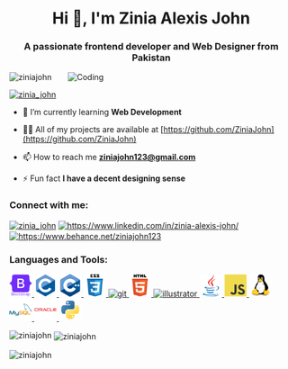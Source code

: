 <h1 align="center">Hi 👋, I'm Zinia Alexis John</h1>
<h3 align="center">A passionate frontend developer and Web Designer from Pakistan</h3>
<img align="right" alt="Coding" width="400" src="https://miro.medium.com/v2/resize:fit:720/format:webp/1*qdAW1TjCN57h1lbuuzvchg.gif">

<p align="left"> <img src="https://komarev.com/ghpvc/?username=ziniajohn&label=Profile%20views&color=0a9ccd&style=flat" alt="ziniajohn" /> </p>

<p align="left"> <a href="https://twitter.com/zinia_john" target="blank"><img src="https://img.shields.io/twitter/follow/zinia_john?logo=twitter&style=for-the-badge" alt="zinia_john" /></a> </p>

- 🌱 I’m currently learning **Web Development**

- 👨‍💻 All of my projects are available at [https://github.com/ZiniaJohn](https://github.com/ZiniaJohn)

- 📫 How to reach me **ziniajohn123@gmail.com**

- ⚡ Fun fact **I have a decent designing sense**

<h3 align="left">Connect with me:</h3>
<p align="left">
<a href="https://twitter.com/zinia_john" target="blank"><img align="center" src="https://raw.githubusercontent.com/rahuldkjain/github-profile-readme-generator/master/src/images/icons/Social/twitter.svg" alt="zinia_john" height="30" width="40" /></a>
<a href="https://linkedin.com/in/https://www.linkedin.com/in/zinia-alexis-john/" target="blank"><img align="center" src="https://raw.githubusercontent.com/rahuldkjain/github-profile-readme-generator/master/src/images/icons/Social/linked-in-alt.svg" alt="https://www.linkedin.com/in/zinia-alexis-john/" height="30" width="40" /></a>
<a href="https://www.behance.net/https://www.behance.net/ziniajohn123" target="blank"><img align="center" src="https://raw.githubusercontent.com/rahuldkjain/github-profile-readme-generator/master/src/images/icons/Social/behance.svg" alt="https://www.behance.net/ziniajohn123" height="30" width="40" /></a>
</p>

<h3 align="left">Languages and Tools:</h3>
<p align="left"> <a href="https://getbootstrap.com" target="_blank" rel="noreferrer"> <img src="https://raw.githubusercontent.com/devicons/devicon/master/icons/bootstrap/bootstrap-plain-wordmark.svg" alt="bootstrap" width="40" height="40"/> </a> <a href="https://www.cprogramming.com/" target="_blank" rel="noreferrer"> <img src="https://raw.githubusercontent.com/devicons/devicon/master/icons/c/c-original.svg" alt="c" width="40" height="40"/> </a> <a href="https://www.w3schools.com/cpp/" target="_blank" rel="noreferrer"> <img src="https://raw.githubusercontent.com/devicons/devicon/master/icons/cplusplus/cplusplus-original.svg" alt="cplusplus" width="40" height="40"/> </a> <a href="https://www.w3schools.com/css/" target="_blank" rel="noreferrer"> <img src="https://raw.githubusercontent.com/devicons/devicon/master/icons/css3/css3-original-wordmark.svg" alt="css3" width="40" height="40"/> </a> <a href="https://git-scm.com/" target="_blank" rel="noreferrer"> <img src="https://www.vectorlogo.zone/logos/git-scm/git-scm-icon.svg" alt="git" width="40" height="40"/> </a> <a href="https://www.w3.org/html/" target="_blank" rel="noreferrer"> <img src="https://raw.githubusercontent.com/devicons/devicon/master/icons/html5/html5-original-wordmark.svg" alt="html5" width="40" height="40"/> </a> <a href="https://www.adobe.com/in/products/illustrator.html" target="_blank" rel="noreferrer"> <img src="https://www.vectorlogo.zone/logos/adobe_illustrator/adobe_illustrator-icon.svg" alt="illustrator" width="40" height="40"/> </a> <a href="https://www.java.com" target="_blank" rel="noreferrer"> <img src="https://raw.githubusercontent.com/devicons/devicon/master/icons/java/java-original.svg" alt="java" width="40" height="40"/> </a> <a href="https://developer.mozilla.org/en-US/docs/Web/JavaScript" target="_blank" rel="noreferrer"> <img src="https://raw.githubusercontent.com/devicons/devicon/master/icons/javascript/javascript-original.svg" alt="javascript" width="40" height="40"/> </a> <a href="https://www.linux.org/" target="_blank" rel="noreferrer"> <img src="https://raw.githubusercontent.com/devicons/devicon/master/icons/linux/linux-original.svg" alt="linux" width="40" height="40"/> </a> <a href="https://www.mysql.com/" target="_blank" rel="noreferrer"> <img src="https://raw.githubusercontent.com/devicons/devicon/master/icons/mysql/mysql-original-wordmark.svg" alt="mysql" width="40" height="40"/> </a> <a href="https://www.oracle.com/" target="_blank" rel="noreferrer"> <img src="https://raw.githubusercontent.com/devicons/devicon/master/icons/oracle/oracle-original.svg" alt="oracle" width="40" height="40"/> </a> <a href="https://www.python.org" target="_blank" rel="noreferrer"> <img src="https://raw.githubusercontent.com/devicons/devicon/master/icons/python/python-original.svg" alt="python" width="40" height="40"/> </a> </p>

<p><img align="left" src="https://github-readme-stats.vercel.app/api/top-langs?username=ziniajohn&show_icons=true&locale=en&layout=compact" alt="ziniajohn" /></p>

<p>&nbsp;<img align="center" src="https://github-readme-stats.vercel.app/api?username=ziniajohn&show_icons=true&locale=en" alt="ziniajohn" /></p>

<p><img align="center" src="https://github-readme-streak-stats.herokuapp.com/?user=ziniajohn&" alt="ziniajohn" /></p>
